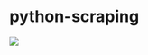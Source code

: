 # python-scraping

![](https://github.com/lbias/python-scraping/blob/master/18_get_twitter_status/18_get_twitter_status.png)
